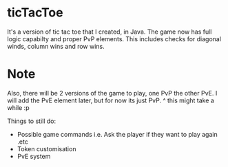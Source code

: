 # ticTacToe
It's a version of tic tac toe that I created, in Java.
The game now has full logic capabilty and proper PvP elements. This includes checks for diagonal winds, column wins and row wins.

Note
===
Also, there will be 2 versions of the game to play, one PvP the other PvE.
I will add the PvE element later, but for now its just PvP.
^ this might take a while :p

Things to still do:
- Possible game commands i.e. Ask the player if they want to play again .etc
- Token customisation
- PvE system

